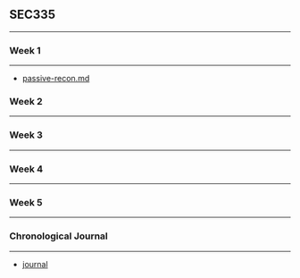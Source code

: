 ## SEC335
---
### Week 1
---
- [passive-recon.md](https://github.com/zachary-moote-champlain/tech-journal/blob/main/SEC-335/passive-recon.md)
### Week 2
---
### Week 3
---
### Week 4
--- 
### Week 5
---
### Chronological Journal
---
- [journal](https://github.com/zachary-moote-champlain/tech-journal/blob/main/SEC-335/journal.md)

